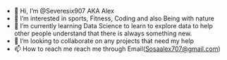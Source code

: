 - 👋 Hi, I’m @Severesix907 AKA Alex
- 👀 I’m interested in sports, Fitness, Coding and also Being with nature
- 🌱 I’m currently learning Data Science to learn to explore data to help other people understand 
that there is always something new.
- 💞️ I’m looking to collaborate on any projects that need my help 
- 📫 How to reach me reach me through Email(Sosaalex707@gmail.com)

<!---
Severesix907/Severesix907 is a ✨ special ✨ repository because its `README.md` (this file) appears on your GitHub profile.
You can click the Preview link to take a look at your changes.
--->
